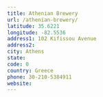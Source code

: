 ```yaml
---
title: Athenian Brewery
url: /athenian-brewery/
latitude: 35.6221
longitude: -82.5536
address1: 102 Kifissou Avenue
address2: 
city: Athens
state: 
code: 0
country: Greece
phone: 30-210-5384911
website: 
---
```


